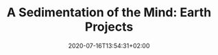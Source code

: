 ---
title: "A Sedimentation of the Mind: Earth Projects"
date: 2020-07-16T13:54:31+02:00
authors: ["Robert Smithson"]
year: 1968
aspect: "mediamateriality"
link: "https://theoria.art-zoo.com/a-sedimentation-of-the-mind-earth-projects-robert-smithson/"
medium: "project"
notReferenced: true
---